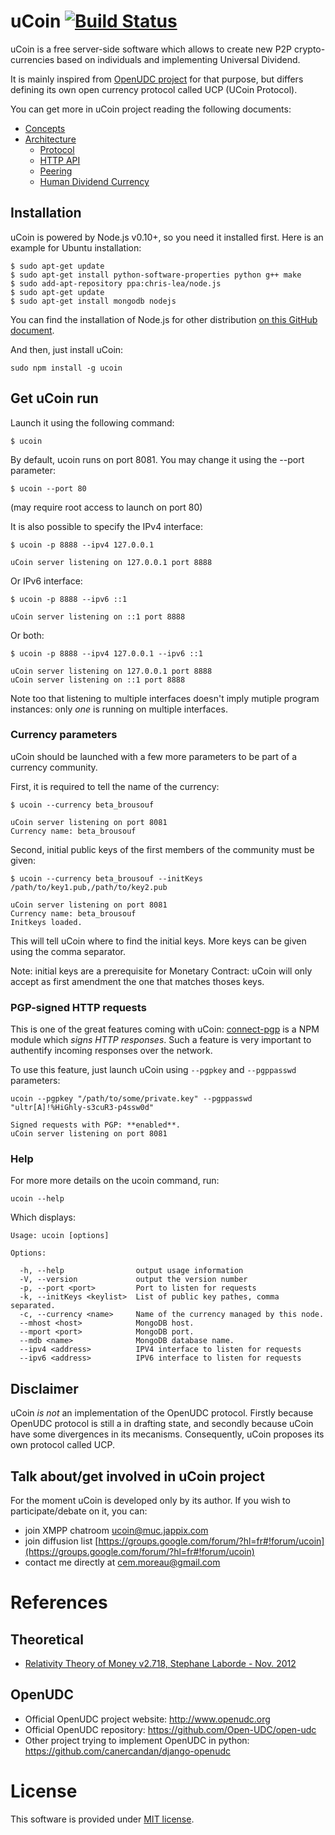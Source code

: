 # uCoin [![Build Status](https://api.travis-ci.org/c-geek/ucoin.png)](https://api.travis-ci.org/c-geek/ucoin.png)

uCoin is a free server-side software which allows to create new P2P crypto-currencies based on individuals and implementing Universal Dividend.

It is mainly inspired from [OpenUDC project](https://github.com/Open-UDC/open-udc) for that purpose, but differs defining its own open currency protocol called UCP (UCoin Protocol).

You can get more in uCoin project reading the following documents:
* [Concepts](https://github.com/c-geek/ucoin/blob/master/doc/concepts.md)
* [Architecture](https://github.com/c-geek/ucoin/blob/master/doc/architecture.md)
  * [Protocol](https://github.com/c-geek/ucoin/blob/master/doc/UCP.md)
  * [HTTP API](https://github.com/c-geek/ucoin/blob/master/doc/HTTP_API.md)
  * [Peering](https://github.com/c-geek/ucoin/blob/master/doc/UCG.md)
  * [Human Dividend Currency](https://github.com/c-geek/ucoin/blob/master/doc/HDC.md)

## Installation

uCoin is powered by Node.js v0.10+, so you need it installed first. Here is an example for Ubuntu installation:

    $ sudo apt-get update
    $ sudo apt-get install python-software-properties python g++ make
    $ sudo add-apt-repository ppa:chris-lea/node.js
    $ sudo apt-get update
    $ sudo apt-get install mongodb nodejs

You can find the installation of Node.js for other distribution [on this GitHub document](https://github.com/joyent/node/wiki/Installing-Node.js-via-package-manager).

And then, just install uCoin:

    sudo npm install -g ucoin

## Get uCoin run

Launch it using the following command:

    $ ucoin

By default, ucoin runs on port 8081. You may change it using the --port parameter:

    $ ucoin --port 80

(may require root access to launch on port 80)

It is also possible to specify the IPv4 interface:

    $ ucoin -p 8888 --ipv4 127.0.0.1

    uCoin server listening on 127.0.0.1 port 8888

Or IPv6 interface:

    $ ucoin -p 8888 --ipv6 ::1

    uCoin server listening on ::1 port 8888

Or both:

    $ ucoin -p 8888 --ipv4 127.0.0.1 --ipv6 ::1

    uCoin server listening on 127.0.0.1 port 8888
    uCoin server listening on ::1 port 8888

Note too that listening to multiple interfaces doesn't imply mutiple program instances: only *one* is running on multiple interfaces.

### Currency parameters

uCoin should be launched with a few more parameters to be part of a currency community.

First, it is required to tell the name of the currency:

    $ ucoin --currency beta_brousouf

    uCoin server listening on port 8081
    Currency name: beta_brousouf

Second, initial public keys of the first members of the community must be given:

    $ ucoin --currency beta_brousouf --initKeys /path/to/key1.pub,/path/to/key2.pub

    uCoin server listening on port 8081
    Currency name: beta_brousouf
    Initkeys loaded.

This will tell uCoin where to find the initial keys. More keys can be given using the comma separator.

Note: initial keys are a prerequisite for Monetary Contract: uCoin will only accept as first amendment the one that matches thoses keys.

### PGP-signed HTTP requests

This is one of the great features coming with uCoin: [connect-pgp](https://github.com/c-geek/connect-pgp) is a NPM module which *signs HTTP responses*. Such a feature is very important to authentify incoming responses over the network.

To use this feature, just launch uCoin using `--pgpkey` and `--pgppasswd` parameters:

    ucoin --pgpkey "/path/to/some/private.key" --pgppasswd "ultr[A]!%HiGhly-s3cuR3-p4ssw0d"

    Signed requests with PGP: **enabled**.
    uCoin server listening on port 8081

### Help

For more more details on the ucoin command, run:

    ucoin --help

Which displays:

    Usage: ucoin [options]

    Options:

      -h, --help                output usage information
      -V, --version             output the version number
      -p, --port <port>         Port to listen for requests
      -k, --initKeys <keylist>  List of public key pathes, comma separated.
      -c, --currency <name>     Name of the currency managed by this node.
      --mhost <host>            MongoDB host.
      --mport <port>            MongoDB port.
      --mdb <name>              MongoDB database name.
      --ipv4 <address>          IPV4 interface to listen for requests
      --ipv6 <address>          IPV6 interface to listen for requests


## Disclaimer

uCoin *is not* an implementation of the OpenUDC protocol. Firstly because OpenUDC protocol is still a in drafting state, and secondly because uCoin have some divergences in its mecanisms.
Consequently, uCoin proposes its own protocol called UCP.

## Talk about/get involved in uCoin project

For the moment uCoin is developed only by its author. If you wish to participate/debate on it, you can:

* join XMPP chatroom [ucoin@muc.jappix.com](https://jappix.com/)
* join diffusion list [https://groups.google.com/forum/?hl=fr#!forum/ucoin](https://groups.google.com/forum/?hl=fr#!forum/ucoin)
* contact me directly at cem.moreau@gmail.com

# References

## Theoretical

* [Relativity Theory of Money v2.718, Stephane Laborde - Nov. 2012](http://wiki.creationmonetaire.info/index.php?title=Main_Page)

## OpenUDC

* Official OpenUDC project website: <http://www.openudc.org>
* Official OpenUDC repository: <https://github.com/Open-UDC/open-udc>
* Other project trying to implement OpenUDC in python: <https://github.com/canercandan/django-openudc>

# License

This software is provided under [MIT license](https://raw.github.com/c-geek/ucoin/master/LICENSE).